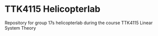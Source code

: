 # TTK4115 Helicopterlab
Repository for group 17s helicopterlab during the course TTK4115 Linear System Theory